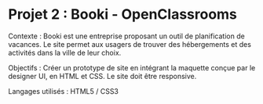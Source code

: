 # Projet 2 : Booki - OpenClassrooms
Contexte :
Booki est une entreprise proposant un outil de planification de vacances. Le site permet aux usagers de trouver des hébergements et des activités dans la ville de leur choix.

Objectifs :
Créer un prototype de site en intégrant la maquette conçue par le designer UI, en HTML et CSS. Le site doit être responsive.

Langages utilisés :
HTML5 / CSS3

